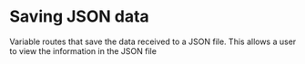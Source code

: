# Saving JSON data
Variable routes that save the data received to a JSON file.
This allows a user to view the information in the JSON file
